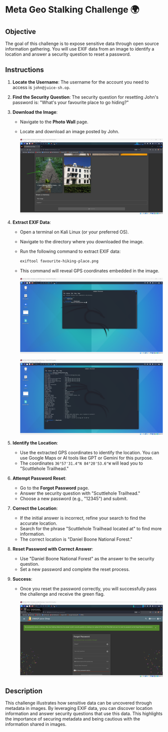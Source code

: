 # Meta Geo Stalking Challenge 🌍

## Objective

The goal of this challenge is to expose sensitive data through open source information gathering. You will use EXIF data from an image to identify a location and answer a security question to reset a password.

## Instructions

1. **Locate the Username**: The username for the account you need to access is `john@juice-sh.op`.

2. **Find the Security Question**: The security question for resetting John's password is: "What's your favourite place to go hiding?"

3. **Download the Image**:

   - Navigate to the **Photo Wall** page.
   - Locate and download an image posted by John.

     ![alt text](image.png)

4. **Extract EXIF Data**:

   - Open a terminal on Kali Linux (or your preferred OS).
   - Navigate to the directory where you downloaded the image.
   - Run the following command to extract EXIF data:
     ```bash
     exiftool favourite-hiking-place.png
     ```
   - This command will reveal GPS coordinates embedded in the image.

     ![alt text](image-1.png)

     ![alt text](image-2.png)

5. **Identify the Location**:

   - Use the extracted GPS coordinates to identify the location. You can use Google Maps or AI tools like GPT or Gemini for this purpose.
   - The coordinates `36°57'31.4"N 84°20'53.6"W` will lead you to "Scuttlehole Trailhead."

6. **Attempt Password Reset**:

   - Go to the **Forgot Password** page.
   - Answer the security question with "Scuttlehole Trailhead."
   - Choose a new password (e.g., "12345") and submit.

7. **Correct the Location**:

   - If the initial answer is incorrect, refine your search to find the accurate location.
   - Search for the phrase "Scuttlehole Trailhead located at" to find more information.
   - The correct location is "Daniel Boone National Forest."

8. **Reset Password with Correct Answer**:

   - Use "Daniel Boone National Forest" as the answer to the security question.
   - Set a new password and complete the reset process.

9. **Success**:

   - Once you reset the password correctly, you will successfully pass the challenge and receive the green flag.

     ![alt text](image-3.png)

## Description

This challenge illustrates how sensitive data can be uncovered through metadata in images. By leveraging EXIF data, you can discover location information and answer security questions that use this data. This highlights the importance of securing metadata and being cautious with the information shared in images.
